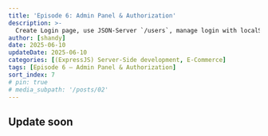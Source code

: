 ```yaml
---
title: 'Episode 6: Admin Panel & Authorization'
description: >-
  Create Login page, use JSON-Server `/users`, manage login with localStorage
author: [shandy]
date: 2025-06-10
updateDate: 2025-06-10
categories: [(ExpressJS) Server-Side development, E-Commerce]
tags: [Episode 6 – Admin Panel & Authorization]
sort_index: 7
# pin: true
# media_subpath: '/posts/02'
---
```


## Update soon